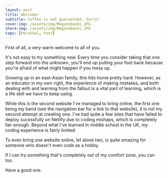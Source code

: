 ```yaml
---
layout: post
title: Welcome!
subtitle: Coffee is not guaranteed. Sorry!
cover-img: /assets/img/Meganebashi.JPG
share-img: /assets/img/Meganebashi.JPG
tags: [Personal, test]
---
```


First of all, a very warm welcome to all of you.

It's not easy to try something new. Every time you consider taking that one step forward into the unknown, you'll end up pulling your foot back because you're afraid of what might happen if you mess up.

Growing up in an east-Asian family, this hits home pretty hard. However, as an educator in my own right, the experience of making mistakes, and both dealing with and learning from the fallout is a vital part of learning, which is a life skill we have to keep using. 

While this is the second website I've managed to bring online, the first one being my band (see the navigation bar for a link to that website), it is not my second attempt at creating one. I've had quite a few sites that have failed to deploy sucessfully on Netlify due to coding mishaps, which is completely fair enough. Beyond what I've learned in middle school in the UK, my coding experience is fairly limited.

To even bring one website online, let alone two, is quite amazing for someone who doesn't even code as a hobby.

If I can try something that's completely out of my comfort zone, you can too.

Have a good one.
